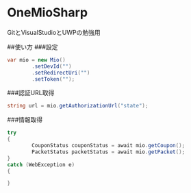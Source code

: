 # OneMioSharp
GitとVisualStudioとUWPの勉強用  

##使い方
###設定
```cs
var mio = new Mio()
        .setDevId("")
        .setRedirectUri("")
        .setToken("");
```

###認証URL取得
```cs
string url = mio.getAuthorizationUrl("state");
```

###情報取得
```cs
try
{
        CouponStatus couponStatus = await mio.getCoupon();
        PacketStatus packetStatus = await mio.getPacket();
}
catch (WebException e)
{

}
```
